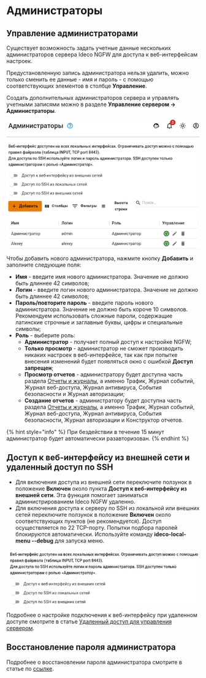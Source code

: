 # Администраторы

## Управление администраторами

Существует возможность задать учетные данные нескольких администраторов сервера Ideco NGFW для доступа к веб-интерфейсам настроек.

Предустановленную запись администратора нельзя удалить, можно только сменить ее данные - имя и пароль - с помощью соответствующих элементов в столбце **Управление**.

Создать дополнительных администраторов сервера и управлять учетными записями можно в разделе **Управление сервером -> Администраторы**.

![](/.gitbook/assets/admins1.png)

Чтобы добавить нового администратора, нажмите кнопку **Добавить** и заполните следующие поля:

* **Имя** - введите имя нового администратора. Значение не должно быть длиннее 42 символов;
* **Логин** - введите логин нового администратора. Значение не должно быть длиннее 42 символов;
* **Пароль/повторите пароль** - введите пароль нового администратора. Значение не должно быть короче 10 символов. Рекомендуем использовать сложные пароли, содержащие латинские строчные и заглавные буквы, цифры и специальные символы;
* **Роль** - выберите роль:
  * **Администратор** - получает полный доступ к настройке NGFW;
  * **Только просмотр** - администратор не сможет производить никаких настроек в веб-интерфейсе, так как при попытке внесения изменений будет появляться окно с ошибкой **Доступ запрещен**;
  * **Просмотр отчетов** - администратору будет доступна часть раздела [Отчеты и журналы](/settings/reports/README.md), а именно Трафик, Журнал событий, Журнал веб-доступа, Журнал антивируса, События безопасности и Журнал авторизации;
  * **Создание отчетов** - администратору будет доступна часть раздела [Отчеты и журналы](/settings/reports/README.md), а именно Трафик, Журнал событий, Журнал веб-доступа, Журнал антивируса, События безопасности, Журнал авторизации и Конструктор отчетов.

{% hint style="info" %}
При бездействии в течение 15 минут администратор будет автоматически разавторизован.
{% endhint %}

## Доступ к веб-интерфейсу из внешней сети и удаленный доступ по SSH

* Для включения доступа из внешней сети переключите ползунок в положение **Включен** около пункта **Доступ к веб-интерфейсу из внешней сети**. Эта функция помогает заниматься администрированием Ideco NGFW удаленно.
* Для включения доступа к серверу по SSH из локальной или внешних сетей переключите ползунок в положение **Включен** около соответствующих пунктов (не рекомендуется). Доступ осуществляется по 22 TCP-порту. Попытки подбора паролей блокируются автоматически. Используйте команду **ideco-local-menu --debug** для запуска меню.

![](/.gitbook/assets/admins2.png)

Подробнее о настройке подключения к веб-интерфейсу при удаленном доступе смотрите в статье [Удаленный доступ для управления сервером](/recipes/popular-recipes/remote-access-for-server-management.md).

## Восстановление пароля администратора

Подробнее о восстановлении пароля администратора смотрите в статье по [ссылке](/recipes/popular-recipes/restore-access-to-ideco-utm.md).